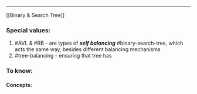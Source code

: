 ***
[[Binary & Search Tree]]
### Special values:
1. #AVL & #RB - are types of ***self balancing*** #binary-search-tree, which acts the same way, besides different balancing mechanisms 
2. #tree-balancing - ensuring that tree has

### To know:

#### Concepts:
